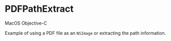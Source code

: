 # PDFPathExtract

MacOS Objective-C

Example of using a PDF file as an `NSImage` or extracting the path information.

